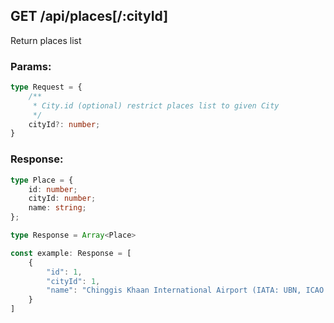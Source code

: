 ## GET /api/places[/:cityId]

Return places list

### Params:

```ts
type Request = {
    /**
     * City.id (optional) restrict places list to given City
     */
    cityId?: number;
}
```

### Response:
```ts
type Place = {
    id: number;
    cityId: number;
    name: string;
};

type Response = Array<Place>

const example: Response = [
    {
        "id": 1,
        "cityId": 1,
        "name": "Chinggis Khaan International Airport (IATA: UBN, ICAO: ZMCK)"
    }
]
```

